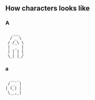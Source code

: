 ##  How characters looks like

### A
```
   ___
  / _ \
 / /_\ \
 |  _  |
 | | | |
 \_| |_/
```
### a
```
  __ _
 / _` |
| (_| |
 \__,_|
```


